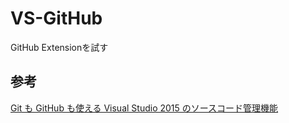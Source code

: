 # VS-GitHub
GitHub Extensionを試す

## 参考
[Git も GitHub も使える Visual Studio 2015 のソースコード管理機能](https://channel9.msdn.com/Shows/vs-soul/vs-soul17)

